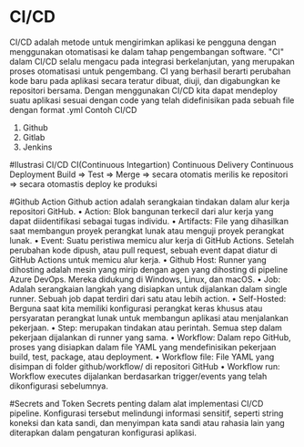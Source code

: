 # CI/CD
CI/CD adalah metode untuk mengirimkan aplikasi ke pengguna dengan menggunakan otomatisasi ke dalam tahap pengembangan software. "CI" dalam CI/CD selalu mengacu pada integrasi berkelanjutan, yang merupakan proses otomatisasi untuk pengembang. CI yang berhasil berarti perubahan kode baru pada aplikasi secara teratur dibuat, diuji, dan digabungkan ke repositori bersama. Dengan menggunakan CI/CD kita dapat mendeploy suatu aplikasi sesuai dengan code yang telah didefinisikan pada sebuah file dengan format .yml Contoh CI/CD
1.	Github
2.	Gitlab
3.	Jenkins

#Ilustrasi CI/CD
CI(Continuous Integartion) Continuous Delivery Continuous Deployment Build => Test => Merge => secara otomatis merilis ke repositori => secara otomastis deploy ke produksi

#Github Action
Github action adalah serangkaian tindakan dalam alur kerja repositori GitHub.
•	Action: Blok bangunan terkecil dari alur kerja yang dapat diidentifikasi sebagai tugas individu.
•	Artifacts: File yang dihasilkan saat membangun proyek perangkat lunak atau menguji proyek perangkat lunak.
•	Event: Suatu peristiwa memicu alur kerja di GitHub Actions. Setelah perubahan kode dipush, atau pull request, sebuah event dapat diatur di GitHub Actions untuk memicu alur kerja.
•	Github Host: Runner yang dihosting adalah mesin yang mirip dengan agen yang dihosting di pipeline Azure DevOps. Mereka didukung di Windows, Linux, dan macOS.
•	Job: Adalah serangkaian langkah yang disiapkan untuk dijalankan dalam single runner. Sebuah job dapat terdiri dari satu atau lebih action.
•	Self-Hosted: Berguna saat kita memiliki konfigurasi perangkat keras khusus atau persyaratan perangkat lunak untuk membangun aplikasi atau menjalankan pekerjaan.
•	Step: merupakan tindakan atau perintah. Semua step dalam pekerjaan dijalankan di runner yang sama.
•	Workflow: Dalam repo GitHub, proses yang disiapkan dalam file YAML yang mendefinisikan pekerjaan build, test, package, atau deployment.
•	Workflow file: File YAML yang disimpan di folder github/workflow/ di repositori GitHub
•	Workflow run: Workflow executes dijalankan berdasarkan trigger/events yang telah dikonfigurasi sebelumnya.

#Secrets and Token
Secrets penting dalam alat implementasi CI/CD pipeline. Konfigurasi tersebut melindungi informasi sensitif, seperti string koneksi dan kata sandi, dan menyimpan kata sandi atau rahasia lain yang diterapkan dalam pengaturan konfigurasi aplikasi.

